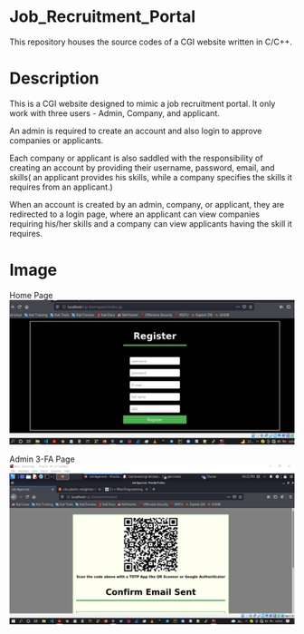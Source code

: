 # Job_Recruitment_Portal
This repository houses the source codes of a CGI website written in C/C++.

# Description
This is a CGI website designed to mimic a job recruitment portal. It only work with three users - Admin, Company, and applicant.


An admin is required to create an account and also login to approve companies or applicants.


Each company or applicant is also saddled with the responsibility of creating an account by providing their username, password, email, and skills( an applicant provides his skills, while a company specifies the skills it requires from an applicant.)

When an account is created by an admin, company, or applicant, they are redirected to a login page, where an applicant can view companies requiring his/her skills and a company can view applicants having the skill it requires.

# Image
Home Page
![This is an image](images/IMG-20220327-WA0001.jpg)

Admin 3-FA Page
![This is an image](images/IMG-20220402-WA0006.jpg)
